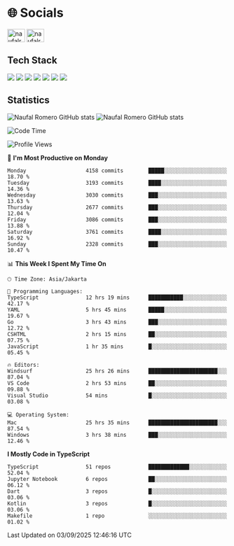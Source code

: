 <h1 align="">🌐 Socials</h1>
<p align="left">
<a href="https://linkedin.com/in/naufal-romero-putra-pratama-9ab816177/" target="blank"><img align="center" src="https://raw.githubusercontent.com/rahuldkjain/github-profile-readme-generator/master/src/images/icons/Social/linked-in-alt.svg" alt="naufalromero" height="30" width="40" /></a>
<a href="https://instagram.com/naufalromero" target="blank"><img align="center" src="https://raw.githubusercontent.com/rahuldkjain/github-profile-readme-generator/master/src/images/icons/Social/instagram.svg" alt="naufalromero" height="30" width="40" /></a>
</p>


<h2 align="">Tech Stack</h2>
<div align="">
  <img src="https://img.shields.io/badge/next.js-000000?style=for-the-badge&logo=nextdotjs&logoColor=white"/>
 <img src="https://img.shields.io/badge/typescript-%23007ACC.svg?style=for-the-badge&logo=typescript&logoColor=white"/>
 <img src="https://img.shields.io/badge/react-%2320232a.svg?style=for-the-badge&logo=react&logoColor=%2361DAFB"/>
 <img src="https://img.shields.io/badge/tailwindcss-%2338B2AC.svg?style=for-the-badge&logo=tailwind-css&logoColor=white"/>
 <img src="https://img.shields.io/badge/Prisma-3982CE?style=for-the-badge&logo=Prisma&logoColor=white"/>
 <img src="https://img.shields.io/badge/javascript-%23323330.svg?style=for-the-badge&logo=javascript&logoColor=%23F7DF1E"/>
 <img src="https://img.shields.io/badge/java-%23ED8B00.svg?style=for-the-badge&logo=openjdk&logoColor=white"/>
</div>


<h2 align="">Statistics</h2>
<div align="">
<img src="https://github-readme-stats-xi-nine-74.vercel.app/api?username=romves&show_icons=true&theme=tokyonight&include_all_commits=true&count_private=true" alt="Naufal Romero GitHub stats"/>
<img src="https://github-readme-stats-xi-nine-74.vercel.app/api/top-langs/?username=romves&theme=tokyonight&hide_border=false&include_all_commits=true&count_private=true&layout=compact" alt="Naufal Romero GitHub stats"/>
</div>

<!--START_SECTION:waka-->
![Code Time](http://img.shields.io/badge/Code%20Time-2%2C870%20hrs%2022%20mins-blue)

![Profile Views](http://img.shields.io/badge/Profile%20Views-0-blue)

📅 **I'm Most Productive on Monday** 

```text
Monday                   4158 commits        █████░░░░░░░░░░░░░░░░░░░░   18.70 % 
Tuesday                  3193 commits        ████░░░░░░░░░░░░░░░░░░░░░   14.36 % 
Wednesday                3030 commits        ███░░░░░░░░░░░░░░░░░░░░░░   13.63 % 
Thursday                 2677 commits        ███░░░░░░░░░░░░░░░░░░░░░░   12.04 % 
Friday                   3086 commits        ███░░░░░░░░░░░░░░░░░░░░░░   13.88 % 
Saturday                 3761 commits        ████░░░░░░░░░░░░░░░░░░░░░   16.92 % 
Sunday                   2328 commits        ███░░░░░░░░░░░░░░░░░░░░░░   10.47 % 
```


📊 **This Week I Spent My Time On** 

```text
🕑︎ Time Zone: Asia/Jakarta

💬 Programming Languages: 
TypeScript               12 hrs 19 mins      ███████████░░░░░░░░░░░░░░   42.17 % 
YAML                     5 hrs 45 mins       █████░░░░░░░░░░░░░░░░░░░░   19.67 % 
Go                       3 hrs 43 mins       ███░░░░░░░░░░░░░░░░░░░░░░   12.72 % 
CSHTML                   2 hrs 15 mins       ██░░░░░░░░░░░░░░░░░░░░░░░   07.75 % 
JavaScript               1 hr 35 mins        █░░░░░░░░░░░░░░░░░░░░░░░░   05.45 % 

🔥 Editors: 
Windsurf                 25 hrs 26 mins      ██████████████████████░░░   87.04 % 
VS Code                  2 hrs 53 mins       ██░░░░░░░░░░░░░░░░░░░░░░░   09.88 % 
Visual Studio            54 mins             █░░░░░░░░░░░░░░░░░░░░░░░░   03.08 % 

💻 Operating System: 
Mac                      25 hrs 35 mins      ██████████████████████░░░   87.54 % 
Windows                  3 hrs 38 mins       ███░░░░░░░░░░░░░░░░░░░░░░   12.46 % 
```

**I Mostly Code in TypeScript** 

```text
TypeScript               51 repos            █████████████░░░░░░░░░░░░   52.04 % 
Jupyter Notebook         6 repos             ██░░░░░░░░░░░░░░░░░░░░░░░   06.12 % 
Dart                     3 repos             █░░░░░░░░░░░░░░░░░░░░░░░░   03.06 % 
Kotlin                   3 repos             █░░░░░░░░░░░░░░░░░░░░░░░░   03.06 % 
Makefile                 1 repo              ░░░░░░░░░░░░░░░░░░░░░░░░░   01.02 % 
```




 Last Updated on 03/09/2025 12:46:16 UTC
<!--END_SECTION:waka-->
